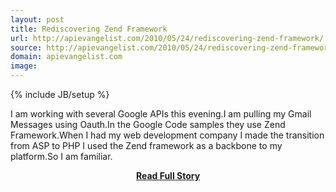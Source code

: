 ```yaml
---
layout: post
title: Rediscovering Zend Framework
url: http://apievangelist.com/2010/05/24/rediscovering-zend-framework/
source: http://apievangelist.com/2010/05/24/rediscovering-zend-framework/
domain: apievangelist.com
image: 
---
```

{% include JB/setup %}<p>I am working with several Google APIs this evening.I am pulling my Gmail Messages using Oauth.In the Google Code samples they use Zend Framework.When I had my web development company I made the transition from ASP to PHP I used the Zend framework as a backbone to my platform.So I am familiar.</p>
<center><p><a href="http://apievangelist.com/2010/05/24/rediscovering-zend-framework/" style='padding:25px; font-sze:18px; font-weight: bold;'>Read Full Story</a></p></center>
